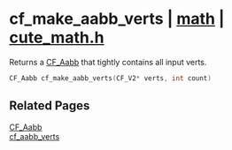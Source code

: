 # cf_make_aabb_verts | [math](https://github.com/RandyGaul/cute_framework/blob/master/docs/math_readme.md) | [cute_math.h](https://github.com/RandyGaul/cute_framework/blob/master/include/cute_math.h)

Returns a [CF_Aabb](https://github.com/RandyGaul/cute_framework/blob/master/docs/math/cf_aabb.md) that tightly contains all input verts.

```cpp
CF_Aabb cf_make_aabb_verts(CF_V2* verts, int count)
```

## Related Pages

[CF_Aabb](https://github.com/RandyGaul/cute_framework/blob/master/docs/math/cf_aabb.md)  
[cf_aabb_verts](https://github.com/RandyGaul/cute_framework/blob/master/docs/math/cf_aabb_verts.md)  
